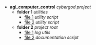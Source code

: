 - **agi_computer_control** *cybergod project*
    - **folder 1** *utilities*
        - [file 1]() *utility script*
        - [file 2]() *utility script*
    - **folder 2** *project root*
        - [file 1]() *log utils*
        - [file 2]() *documentation script*